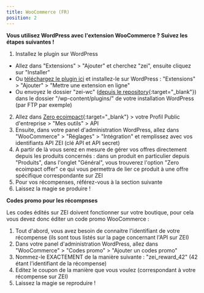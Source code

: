 ```yaml
---
title: WooCommerce (FR)
position: 2
---
```


**Vous utilisez WordPress avec l'extension WooCommerce ? Suivez les étapes suivantes !**

1. Installez le plugin sur WordPress
  * Allez dans "Extensions" > "Ajouter" et cherchez "zei", ensuite cliquez sur "Installer"
  * Ou [téléchargez le plugin ici](https://wordpress.org/plugins-wp/zero-ecoimpact-woocommerce/) et installez-le sur
  WordPress : "Extensions" > "Ajouter" > "Mettre une extension en ligne"
  * Ou envoyez le dossier "zei-wc" ([depuis le repository](https://github.com/zeroecoimpact/API/tree/master/WooCommerce){:target="_blank"}) dans le dossier "/wp-content/plugins/" de votre installation WordPress (par FTP par exemple)
2. Allez dans [Zero ecoimpact](https://zero-ecoimpact.org){:target="_blank"} > votre Profil Public d'entreprise > "Mes outils" > API
3. Ensuite, dans votre panel d'administration WordPress, allez dans "WooCommerce" > "Réglages" > "Intégration" et remplissez avec vos identifiants API ZEI (clé API et API secret)
4. A partir de là vous serez en mesure de gérer vos offres directement depuis les produits concernés : dans un produit en particulier depuis "Produits", dans l'onglet "Général", vous trouverez l'option "Zero ecoimpact offer" ce qui vous permettra de lier ce produit à une offre spécifique correspondante sur ZEI
5. Pour vos récompenses, référez-vous à la section suivante
6. Laissez la magie se produire !

**Codes promo pour les récompnses**

Les codes édités sur ZEI doivent fonctionner sur votre boutique, pour cela vous devez donc éditer un code promo WooCommerce :

1. Tout d'abord, vous avez besoin de connaitre l'identifiant de votre récompense (ils sont tous listés sur la page concernant l'API sur ZEI)
2. Dans votre panel d'administration WordPress, allez dans "WooCommerce" > "Codes promo" > "Ajouter un codes promo"
3. Nommez-le EXACTEMENT de la manière suivante : "zei_reward_42" (42 étant l'identifiant de la récompense)
4. Editez le coupon de la manière que vous voulez (correspondant à votre récompense sur ZEI)
5. Laissez la magie se reproduire !
